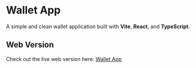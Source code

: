 # Wallet App

A simple and clean wallet application built with **Vite**, **React**, and **TypeScript**.  


## Web Version

Check out the live web version here: [Wallet App](https://prismatic-macaron-dc5d0b.netlify.app/)
